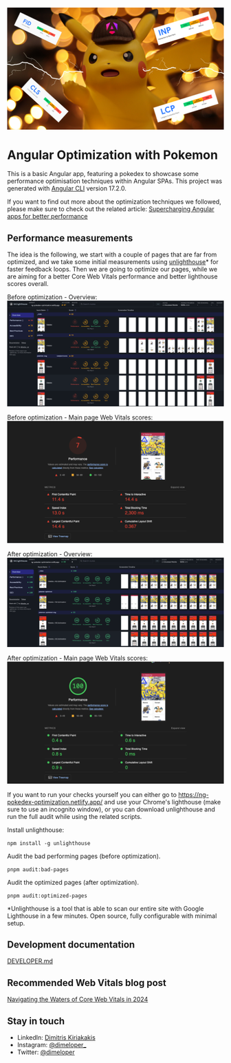 ![angular-performance.png](docs%2Fangular-performance.png)

# Angular Optimization with Pokemon

This is a basic Angular app, featuring a pokedex to showcase some performance optimisation techniques within Angular SPAs.
This project was generated with [Angular CLI](https://github.com/angular/angular-cli) version 17.2.0.

If you want to find out more about the optimization techniques we followed, please make sure to check out the related article:
[Supercharging Angular apps for better performance](https://medium.com/zeal-tech-blog/supercharging-angular-apps-for-better-performance-6814e46bb3c0)

## Performance measurements

The idea is the following, we start with a couple of pages that are far from optimized, and we take some initial measurements using [unlighthouse](https://unlighthouse.dev/)* for faster feedback loops.
Then we are going to optimize our pages, while we are aiming for a better Core Web Vitals performance and better lighthouse scores overall.

Before optimization - Overview:
![overview-bad.png](docs%2Foverview-bad.png)

Before optimization - Main page Web Vitals scores:
![pokedex-main-bad.png](docs%2Fpokedex-main-bad.png)

After optimization - Overview:
![overview-optimized.png](docs%2Foverview-optimized.png)

After optimization - Main page Web Vitals scores:
![pokedex-main-optimized.png](docs%2Fpokedex-main-optimized.png)

If you want to run your checks yourself you can either go to https://ng-pokedex-optimization.netlify.app/ and use your Chrome's lighthouse (make sure to use an incognito window),
or you can download unlighthouse and run the full audit while using the related scripts.

Install unlighthouse:

```
npm install -g unlighthouse
```

Audit the bad performing pages (before optimization).

```
pnpm audit:bad-pages
```

Audit the optimized pages (after optimization).

```
pnpm audit:optimized-pages
```

*Unlighthouse is a tool that is able to scan our entire site with Google Lighthouse in a few minutes. Open source, fully configurable with minimal setup.

## Development documentation

[DEVELOPER.md](DEVELOPER.md)

## Recommended Web Vitals blog post

[Navigating the Waters of Core Web Vitals in 2024](https://medium.com/@dimeloper/navigating-the-waters-of-core-web-vitals-in-2024-3cd6a08666d9)

## Stay in touch

- LinkedIn: [Dimitris Kiriakakis](https://linkedin.com/in/kiriakakis)
- Instagram: [@dimeloper_](https://instagram.com/dimeloper_)
- Twitter: [@dimeloper](https://twitter.com/dimeloper)
